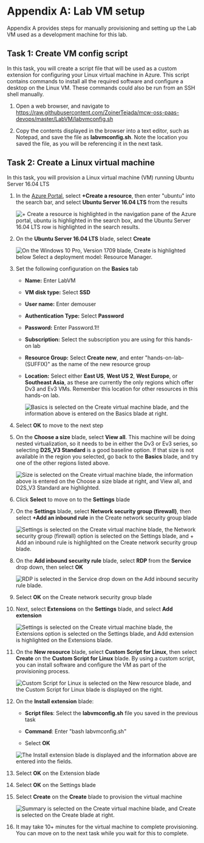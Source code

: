 # Appendix A: Lab VM setup

Appendix A provides steps for manually provisioning and setting up the Lab VM used as a development machine for this lab.

## Task 1: Create VM config script

In this task, you will create a script file that will be used as a custom extension for configuring your Linux virtual machine in Azure. This script contains commands to install all the required software and configure a desktop on the Linux VM. These commands could also be run from an SSH shell manually.

1. Open a web browser, and navigate to <https://raw.githubusercontent.com/ZoinerTejada/mcw-oss-paas-devops/master/LabVM/labvmconfig.sh>

2. Copy the contents displayed in the browser into a text editor, such as Notepad, and save the file as **labvmconfig.sh**. Note the location you saved the file, as you will be referencing it in the next task.

## Task 2: Create a Linux virtual machine

In this task, you will provision a Linux virtual machine (VM) running Ubuntu Server 16.04 LTS

1. In the [Azure Portal](https://portal.azure.com/), select **+Create a resource**, then enter "ubuntu" into the search bar, and select **Ubuntu Server 16.04 LTS** from the results

    ![+ Create a resource is highlighted in the navigation pane of the Azure portal, ubuntu is highlighted in the search box, and the Ubuntu Server 16.04 LTS row is highlighted in the search results.](images/Hands-onlabstep-bystep-OSSPaaSandDevOpsimages/media/image253.png "Azure Portal")

2. On the **Ubuntu Server 16.04 LTS** blade, select **Create**

    ![On the Windows 10 Pro, Version 1709 blade, Create is highlighted below Select a deployment model: Resource Manager.](images/Hands-onlabstep-bystep-OSSPaaSandDevOpsimages/media/image254.png "Select a deployment model field")

3. Set the following configuration on the **Basics** tab

    - **Name:** Enter LabVM

    - **VM disk type:** Select **SSD**

    - **User name:** Enter demouser

    - **Authentication Type:** Select **Password**

    - **Password:** Enter Password.1!!

    - **Subscription:** Select the subscription you are using for this hands-on lab

    - **Resource Group:** Select **Create new**, and enter "hands-on-lab-(SUFFIX)" as the name of the new resource group

    - **Location:** Select either **East US**, **West US 2**, **West Europe**, or **Southeast Asia**, as these are currently the only regions which offer Dv3 and Ev3 VMs. Remember this location for other resources in this hands-on lab.

        ![Basics is selected on the Create virtual machine blade, and the information above is entered on the Basics blade at right.](images/Hands-onlabstep-bystep-OSSPaaSandDevOpsimages/media/image255.png "Create virtual machine and Basics blades")

4. Select **OK** to move to the next step

5. On the **Choose a size** blade, select **View all**. This machine will be doing nested virtualization, so it needs to be in either the Dv3 or Ev3 series, so selecting **D2S_V3 Standard** is a good baseline option. If that size is not available in the region you selected, go back to the **Basics** blade, and try one of the other regions listed above.

    ![Size is selected on the Create virtual machine blade, the information above is entered on the Choose a size blade at right, and View all, and D2S\_V3 Standard are highlighted.](images/Hands-onlabstep-bystep-OSSPaaSandDevOpsimages/media/image256.png "Create virtual machine and Choose a size blades")

6. Click **Select** to move on to the **Settings** blade

7. On the **Settings** blade, select **Network security group (firewall)**, then select **+Add an inbound rule** in the Create network security group blade

    ![Settings is selected on the Create virtual machine blade, the Network security group (firewall) option is selected on the Settings blade, and + Add an inbound rule is highlighted on the Create network security group blade.](images/Hands-onlabstep-bystep-OSSPaaSandDevOpsimages/media/image257.png "Multiple blades")

8. On the **Add inbound security rule** blade, select **RDP** from the **Service** drop down, then select **OK**

    ![RDP is selected in the Service drop down on the Add inbound security rule blade.](images/Hands-onlabstep-bystep-OSSPaaSandDevOpsimages/media/image258.png "Add inbound security rule blade")

9. Select **OK** on the Create network security group blade

10. Next, select **Extensions** on the **Settings** blade, and select **Add extension**

    ![Settings is selected on the Create virtual machine blade, the Extensions option is selected on the Settings blade, and Add extension is highlighted on the Extensions blade.](images/Hands-onlabstep-bystep-OSSPaaSandDevOpsimages/media/image259.png "Multiple blades")

11. On the **New resource** blade, select **Custom Script for Linux**, then select **Create** on the **Custom Script for Linux** blade. By using a custom script, you can install software and configure the VM as part of the provisioning process.

    ![Custom Script for Linux is selected on the New resource blade, and the Custom Script for Linux blade is displayed on the right.](images/Hands-onlabstep-bystep-OSSPaaSandDevOpsimages/media/image260.png "New resource and Custom Script for Linux blades")

12. On the **Install extension** blade:

    - **Script files**: Select the **labvmconfig.sh** file you saved in the previous task

    - **Command**: Enter "bash labvmconfig.sh"

    - Select **OK**

    ![The Install extension blade is displayed and the information above are entered into the fields.](images/Hands-onlabstep-bystep-OSSPaaSandDevOpsimages/media/image261.png "Install extension blade")

13. Select **OK** on the Extension blade

14. Select **OK** on the Settings blade

15. Select **Create** on the **Create** blade to provision the virtual machine

    ![Summary is selected on the Create virtual machine blade, and Create is selected on the Create blade at right.](images/Hands-onlabstep-bystep-OSSPaaSandDevOpsimages/media/image262.png "Create virtual machine and Create blades")

16. It may take 10+ minutes for the virtual machine to complete provisioning. You can move on to the next task while you wait for this to complete.